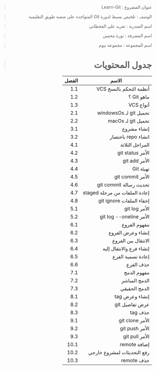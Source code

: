<div dir="rtl">


> عنوان المشروع : Learn-Git 

> الوصف : تلخيص بسيط لدورة Git المتواجدة على منصة طويق التعليمية 

> اسم المتدربة : تغريد علي القحطاني 

> اسم المشرفة : نورة محسن 

> اسم المجموعة : مجموعة نيوم


> # جدول المحتويات

| الاسم | الفصل |
| ----------- | ----------- |
| أنظمة التحكم بالنسخ VCS | 1.1 |
| ماهو Git ؟ | 1.2 |
| أنواع VCS | 1.3 |
| تحميل git لـ windowsOs | 2.1 |
| تحميل git لـ macOs | 2.2 |
| إنشاء مشروع | 3.1 |
| انشاء repo باختصار | 3.2 |
| المراحل الثلاثة | 4.1 |
| الأمر git status | 4.2 |
| الأمر git add | 4.3 |
| تهيئة Git | 4.4 |
| الأمر git commit | 4.5 |
| تحديث رسالة git commit | 4.6 |
| إعادة الملفات من مرحلة staged | 4.7 |
| إخفاء الملفات git ignore | 4.8 |
| الأمر git log | 5.1 |
| الأمر git log --oneline | 5.2 |
| مفهوم الفروع | 6.1 |
| إنشاء وعرض الفروع | 6.2 |
| الانتقال بين الفروع | 6.3 |
| إنشاء فرع والانتقال إليه | 6.4 |
| إعادة تسمية الفرع | 6.5 |
| حذف الفرع | 6.6 |
| مفهوم الدمج | 7.1 |
| الدمج المباشر | 7.2 |
| الدمج الحقيقي | 7.3 |
| إنشاء وعرض tag | 8.1 |
| عرض تفاصيل git | 8.2 |
| حذف tag | 8.3 |
| الأمر git clone | 9.1 |
| الأمر git push | 9.2 |
| الأمر git pull | 9.3 |
| إضافة remote | 10.1 |
| رفع التحديثات لمشروع خارجي | 10.2 |
| حذف remote | 10.3 |


<div>